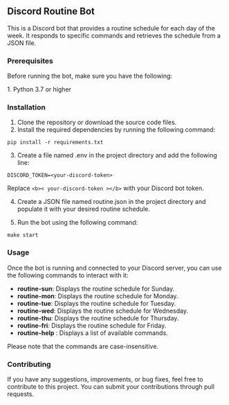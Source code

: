 ## Discord Routine Bot

<p>This is a Discord bot that provides a routine schedule for each day of the week. It responds to specific commands and retrieves the schedule from a JSON file.
</p>

### Prerequisites

<p>
Before running the bot, make sure you have the following:
</p>
1. Python 3.7 or higher

### Installation

1. Clone the repository or download the source code files.
2. Install the required dependencies by running the following command:

```
pip install -r requirements.txt
```

3. Create a file named .env in the project directory and add the following line:

```
DISCORD_TOKEN=<your-discord-token>
```

Replace <span>`<b>< your-discord-token ></b>`</span> with your Discord bot token.

4. Create a JSON file named routine.json in the project directory and populate it with your desired routine schedule.

5. Run the bot using the following command:

```
make start
```

### Usage

Once the bot is running and connected to your Discord server, you can use the following commands to interact with it:

- **routine-sun**: Displays the routine schedule for Sunday.
- **routine-mon**: Displays the routine schedule for Monday.
- **routine-tue**: Displays the routine schedule for Tuesday.
- **routine-wed**: Displays the routine schedule for Wednesday.
- **routine-thu**: Displays the routine schedule for Thursday.
- **routine-fri**: Displays the routine schedule for Friday.
- **routine-help** : Displays a list of available commands.

Please note that the commands are case-insensitive.

### Contributing

If you have any suggestions, improvements, or bug fixes, feel free to contribute to this project. You can submit your contributions through pull requests.
